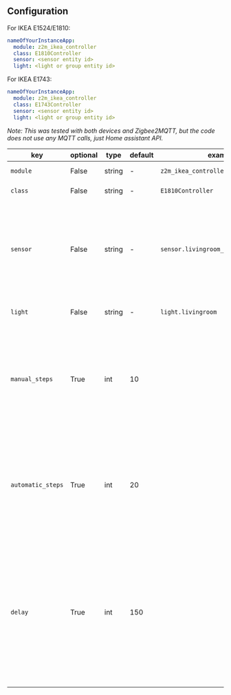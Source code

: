## Configuration

For IKEA E1524/E1810:

```yaml
nameOfYourInstanceApp:
  module: z2m_ikea_controller
  class: E1810Controller
  sensor: <sensor entity id>
  light: <light or group entity id>
```

For IKEA E1743:

```yaml
nameOfYourInstanceApp:
  module: z2m_ikea_controller
  class: E1743Controller
  sensor: <sensor entity id>
  light: <light or group entity id>
```

_Note: This was tested with both devices and Zigbee2MQTT, but the code does not use any MQTT calls, just Home assistant API._

| key               | optional | type   | default | example                               | description                                                                                                                                                                                               |
| ----------------- | -------- | ------ | ------- | ------------------------------------- | --------------------------------------------------------------------------------------------------------------------------------------------------------------------------------------------------------- |
| `module`          | False    | string | -       | `z2m_ikea_controller`                 | The Python module                                                                                                                                                                                         |
| `class`           | False    | string | -       | `E1810Controller`                     | The Python class                                                                                                                                                                                          |
| `sensor`          | False    | string | -       | `sensor.livingroom_controller_action` | The sensor entity id from HA. Note that for IKEA E1524/E1810 it finishes with "\_action" by default and for IKEA E1743 with "\_click".                                                                    |
| `light`           | False    | string | -       | `light.livingroom`                    | The light you want to control                                                                                                                                                                             |
| `manual_steps`    | True     | int    | 10      |                                       | Number of steps to go from min to max when clicking. If the value is 2 with one click you will set the light to 50% and with another one to 100%.                                                         |
| `automatic_steps` | True     | int    | 20      |                                       | Number of steps to go from min to max when smoothing. If the value is 2 with one click you will set the light to 50% and with another one to 100%.                                                        |
| `delay`           | True     | int    | 150     |                                       | Delay in milliseconds that takes between sending the instructions to the light (for the smooth functionality). Note that the maximum value is 1000 and if leaving to 0, you might get uncommon behaviour. |
